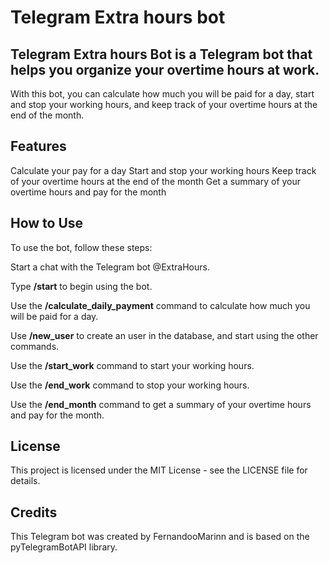 # Telegram Extra hours bot
## Telegram Extra hours Bot is a Telegram bot that helps you organize your overtime hours at work.
With this bot, you can calculate how much you will be paid for a day, start and stop your working hours,
and keep track of your overtime hours at the end of the month.



## Features
Calculate your pay for a day
Start and stop your working hours
Keep track of your overtime hours at the end of the month
Get a summary of your overtime hours and pay for the month




## How to Use
To use the bot, follow these steps:

Start a chat with the Telegram bot @ExtraHours.

Type **/start** to begin using the bot.

Use the **/calculate_daily_payment** command to calculate how much you will be paid for a day.

Use **/new_user** to create an user in the database, and start using the other commands.

Use the **/start_work** command to start your working hours.

Use the **/end_work** command to stop your working hours.

Use the **/end_month** command to get a summary of your overtime hours and pay for the month.



## License
This project is licensed under the MIT License - see the LICENSE file for details.

## Credits
This Telegram bot was created by FernandooMarinn and is based on the pyTelegramBotAPI library.
